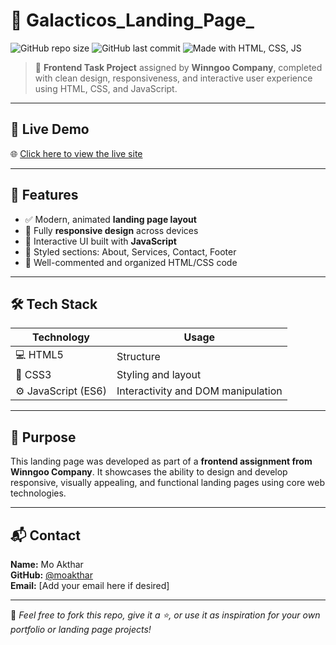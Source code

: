 # 🌌 Galacticos_Landing_Page_

![GitHub repo size](https://img.shields.io/github/repo-size/moakthar/Galacticos_Landing_Page_)
![GitHub last commit](https://img.shields.io/github/last-commit/moakthar/Galacticos_Landing_Page_)
![Made with HTML, CSS, JS](https://img.shields.io/badge/HTML%20%7C%20CSS%20%7C%20JS-Vanilla-blueviolet)

> 🚀 **Frontend Task Project** assigned by **Winngoo Company**, completed with clean design, responsiveness, and interactive user experience using HTML, CSS, and JavaScript.

---

## 🔗 Live Demo

🌐 [Click here to view the live site](http://galacticos.vercel.app/)

---

## 🚀 Features

- ✅ Modern, animated **landing page layout**
- 📱 Fully **responsive design** across devices
- 🎯 Interactive UI built with **JavaScript**
- 🎨 Styled sections: About, Services, Contact, Footer
- 🧼 Well-commented and organized HTML/CSS code

---

## 🛠 Tech Stack

| Technology | Usage |
|------------|--------|
| 💻 HTML5    | Structure |
| 🎨 CSS3     | Styling and layout |
| ⚙️ JavaScript (ES6) | Interactivity and DOM manipulation |

---

## 📌 Purpose

This landing page was developed as part of a **frontend assignment from Winngoo Company**. It showcases the ability to design and develop responsive, visually appealing, and functional landing pages using core web technologies.

---

## 📬 Contact

**Name:** Mo Akthar  
**GitHub:** [@moakthar](https://github.com/moakthar)  
**Email:** [Add your email here if desired]  

---

📝 *Feel free to fork this repo, give it a ⭐, or use it as inspiration for your own portfolio or landing page projects!*
